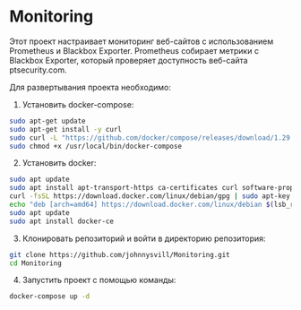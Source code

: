 # Monitoring

Этот проект настраивает мониторинг веб-сайтов с использованием Prometheus и Blackbox Exporter. Prometheus собирает метрики с Blackbox Exporter, который проверяет доступность веб-сайта ptsecurity.com.

Для развертывания проекта необходимо:
1. Установить docker-compose:
```bash
sudo apt-get update
sudo apt-get install -y curl
sudo curl -L "https://github.com/docker/compose/releases/download/1.29.2/docker-compose-$(uname -s)-$(uname -m)" -o /usr/local/bin/docker-compose
sudo chmod +x /usr/local/bin/docker-compose
```
2. Установить docker:
```bash
sudo apt update
sudo apt install apt-transport-https ca-certificates curl software-properties-common
curl -fsSL https://download.docker.com/linux/debian/gpg | sudo apt-key add -
echo "deb [arch=amd64] https://download.docker.com/linux/debian $(lsb_release -cs) stable" | sudo tee /etc/apt/sources.list.d/docker.list
sudo apt update
sudo apt install docker-ce
```
3. Клонировать репозиторий и войти в директорию репозитория:
```bash
git clone https://github.com/johnnysvill/Monitoring.git
cd Monitoring
```
4. Запустить проект с помощью команды:
```bash
docker-compose up -d
```
